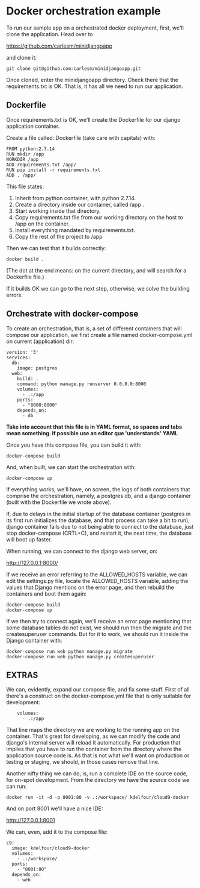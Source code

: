 
Docker orchestration example
============================

To run our sample app on a orchestrated docker deployment, first, we'll
clone the application. Head over to

<https://github.com/carlesm/minidjangoapp>

and clone it:

```
git clone git@github.com:carlesm/minidjangoapp.git
```

Once cloned, enter the minidjangoapp directory. Check there that
the requirements.txt is OK. That is, it has all we need to run our application.


Dockerfile
----------

Once requirements.txt is OK, we'll create the Dockerfile for our django
application container.

Create a file called: Dockerfile (take care with capitals) with:

```
FROM python:2.7.14
RUN mkdir /app
WORKDIR /app
ADD requirements.txt /app/
RUN pip install -r requirements.txt
ADD . /app/
```

This file states:

1.  Inherit from python container, with python 2.7.14.
2.  Create a directory inside our container, called /app .
3.  Start working inside that directory.
4.  Copy requirements.txt file from our working directory on the host to /app on the container.
5. Install everything mandated by requirements.txt.
6. Copy the rest of the project to /app


Then we can test that it builds correctly:

```
docker build .
```

(The dot at the end means: on the current directory, and will search for a
  Dockerfile file.)


If it builds OK we can go to the next step, otherwise, we solve the building errors.


Orchestrate with docker-compose
-------------------------------

To create an orchestration, that is, a set of different containers that will
compose our application, we first create a file named docker-compose.yml on
current (application) dir:


```
version: '3'
services:
  db:
    image: postgres
  web:
    build: .
    command: python manage.py runserver 0.0.0.0:8000
    volumes:
      - .:/app
    ports:
      - "8000:8000"
    depends_on:
      - db
```

**Take into account that this file is in YAML format, so spaces and tabs mean something. If possible use an editor que 'understands' YAML**

Once you have this compose file, you can build it with:


```
docker-compose build
```

And, when built, we can start the orchestration with:


```
docker-compose up
```

If everything works, we'll have, on screen, the logs of both containers that
comprise the orchestration, namely, a postgres db, and a django container (built
with the Dockerfile we wrote above).

If, due to delays in the initial startup of the database container (postgres in
  its first run initializes the database, and that process can take a bit
  to run), django container fails due to not being able to connect to the database,
  just stop docker-compose (CRTL+C), and restart it, the next time, the database
  will boot up faster.

When running, we can connect to the django web server, on:

<http://127.0.0.1:8000/>

If we receive an error referring to the ALLOWED_HOSTS variable, we can
edit the settings.py file, locate the ALLOWED_HOSTS variable, adding the
values that Django mentions on the error page, and then rebuild the
containers and boot them again:

```
docker-compose build
docker-compose up
```

If we then try to connect again, we'll receive an error page mentioning
that some database tables do not exist, we should run then the migrate
and the createsuperuser commands. But for it to work, we should run it inside
the Django container with:

```
docker-compose run web python manage.py migrate
docker-compose run web python manage.py createsuperuser
```

EXTRAS
------

We can, evidently, expand our compose file, and fix some stuff. First of all
there's a construct on the docker-compose.yml file that is only suitable
for development:


```
    volumes:
      - .:/app
```

That line maps the directory we are working to the running app on the
container. That's great for developing, as we can modify the code and
django's internal server will reload it automatically. For production
that implies that you have to run the container from the directory
where the application source code is. As that is not what we'll
want on production or testing or staging, we should, in those
cases remove that line.


Another nifty thing we can do, is, run a complete IDE on the source
code, for on-spot development. From the directory we have the source code
we can run:


```
docker run -it -d -p 8001:80 -v .:/workspace/ kdelfour/cloud9-docker
```

And on port 8001 we'll have a nice IDE:

<http://127.0.0.1:8001>

We can, even, add it to the compose file:

```
c9:
  image: kdelfour/cloud9-docker
  volumes:
    - .:/workspace/
  ports:
    - "8001:80"
  depends_on:
    - web
```

